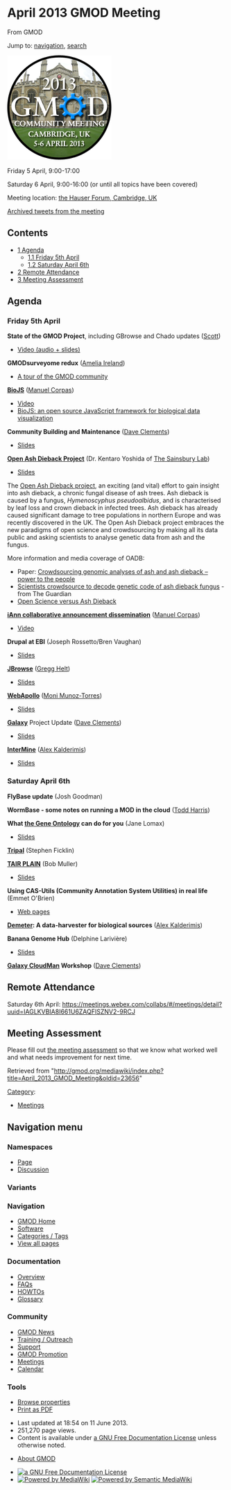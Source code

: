 <div id="mw-page-base" class="noprint">

</div>

<div id="mw-head-base" class="noprint">

</div>

<div id="content" class="mw-body" role="main">

<span id="top"></span>

<div id="mw-js-message" style="display:none;">

</div>



# <span dir="auto">April 2013 GMOD Meeting</span>

<div id="bodyContent">

<div id="siteSub">

From GMOD

</div>

<div id="contentSub">

</div>

<div id="jump-to-nav" class="mw-jump">

Jump to: [navigation](#mw-navigation), [search](#p-search)

</div>

<div id="mw-content-text" class="mw-content-ltr" lang="en" dir="ltr">

<div class="floatright">

<a href="File:Gmod-2013-mtg-alt.png" class="image"><img
src="../mediawiki/images/0/0b/Gmod-2013-mtg-alt.png" width="240"
height="240" alt="Gmod-2013-mtg-alt.png" /></a>

</div>

Friday 5 April, 9:00-17:00

Saturday 6 April, 9:00-16:00 (or until all topics have been covered)

Meeting location:
<a href="http://www.hauserforum.com/" class="external text"
rel="nofollow">the Hauser Forum, Cambridge, UK</a>

<a
href="http://storify.com/gmodproject/2013-gmod-meeting-and-biocuration"
class="external text" rel="nofollow">Archived tweets from the
meeting</a>

  

<div id="toc" class="toc">

<div id="toctitle">

## Contents

</div>

- [<span class="tocnumber">1</span>
  <span class="toctext">Agenda</span>](#Agenda)
  - [<span class="tocnumber">1.1</span> <span class="toctext">Friday 5th
    April</span>](#Friday_5th_April)
  - [<span class="tocnumber">1.2</span> <span class="toctext">Saturday
    April 6th</span>](#Saturday_April_6th)
- [<span class="tocnumber">2</span> <span class="toctext">Remote
  Attendance</span>](#Remote_Attendance)
- [<span class="tocnumber">3</span> <span class="toctext">Meeting
  Assessment</span>](#Meeting_Assessment)

</div>

## <span id="Agenda" class="mw-headline">Agenda</span>

### <span id="Friday_5th_April" class="mw-headline">Friday 5th April</span>

**State of the GMOD Project**, including GBrowse and Chado updates
([Scott](User:Scott "User:Scott"))

- <a href="http://www.youtube.com/watch?v=_Q17wcQB5-o"
  class="external text" rel="nofollow">Video (audio + slides)</a>

**GMODsurveyome redux** ([Amelia
Ireland](User:Girlwithglasses "User:Girlwithglasses"))

- <a href="../tour/tour-0.html" class="external text" rel="nofollow">A
  tour of the GMOD community</a>

**<a href="http://code.google.com/p/biojs/" class="external text"
rel="nofollow">BioJS</a>**
(<a href="http://manuelcorpas.com" class="external text"
rel="nofollow">Manuel Corpas</a>)

- <a href="http://youtu.be/NmLeYNFVFRU" class="external text"
  rel="nofollow">Video</a>
- <a href="http://bioinformatics.oxfordjournals.org/content/29/8/1103"
  class="external text" rel="nofollow">BioJS: an open source JavaScript
  framework for biological data visualization</a>

**Community Building and Maintenance** ([Dave
Clements](User:Clements "User:Clements"))

- <a href="../mediawiki/images/b/b8/GMOD2013_CommunityBuilding.pdf"
  class="internal" title="GMOD2013 CommunityBuilding.pdf">Slides</a>

**<a href="http://oadb.tsl.ac.uk" class="external text"
rel="nofollow">Open Ash Dieback Project</a>** (Dr. Kentaro Yoshida of
<a href="http://www.tsl.ac.uk/" class="external text" rel="nofollow">The
Sainsbury Lab</a>)

- <a href="../mediawiki/images/7/71/GMOD2013_OpenAshDb.pptx"
  class="internal" title="GMOD2013 OpenAshDb.pptx">Slides</a>

The <a href="http://oadb.tsl.ac.uk/" class="external text"
rel="nofollow">Open Ash Dieback project</a>, an exciting (and vital)
effort to gain insight into ash dieback, a chronic fungal disease of ash
trees. Ash dieback is caused by a fungus, *Hymenoscyphus pseudoalbidus*,
and is characterised by leaf loss and crown dieback in infected trees.
Ash dieback has already caused significant damage to tree populations in
northern Europe and was recently discovered in the UK. The Open Ash
Dieback project embraces the new paradigms of open science and
crowdsourcing by making all its data public and asking scientists to
analyse genetic data from ash and the fungus.

More information and media coverage of OADB:

- Paper: <a href="http://www.gigasciencejournal.com/content/2/1/2"
  class="external text" rel="nofollow">Crowdsourcing genomic analyses of
  ash and ash dieback – power to the people</a>
- <a
  href="http://www.guardian.co.uk/environment/2012/dec/14/ash-dieback-scientists-crowdsourcing-fungus"
  class="external text" rel="nofollow">Scientists crowdsource to decode
  genetic code of ash dieback fungus</a> - from The Guardian
- <a
  href="http://blogs.biomedcentral.com/gigablog/2013/02/13/open-science-versus-ash-dieback-and-the-tweenome-revisited/"
  class="external text" rel="nofollow">Open Science versus Ash Dieback</a>

**<a href="http://iann.pro" class="external text" rel="nofollow">iAnn
collaborative announcement dissemination</a>**
(<a href="http://manuelcorpas.com" class="external text"
rel="nofollow">Manuel Corpas</a>)

- <a href="http://youtu.be/adUlnXM2cOA" class="external text"
  rel="nofollow">Video</a>

**Drupal at EBI** (Joseph Rossetto/Bren Vaughan)

- <a
  href="http://www.slideshare.net/josephrossetto/drupal-atemblebi-gmod-18857285"
  class="external text" rel="nofollow">Slides</a>

**[JBrowse](JBrowse.1 "JBrowse")** ([Gregg
Helt](User:GreggHelt2 "User:GreggHelt2"))

- <a href="../mediawiki/images/3/33/GMOD2013_JBrowse.pdf" class="internal"
  title="GMOD2013 JBrowse.pdf">Slides</a>

**[WebApollo](WebApollo.1 "WebApollo")** ([Moni
Munoz-Torres](User:Moni "User:Moni"))

- <a href="../mediawiki/images/9/9f/GMOD2013_WebApollo.pptx"
  class="internal" title="GMOD2013 WebApollo.pptx">Slides</a>

**[Galaxy](Galaxy.1 "Galaxy")** Project Update ([Dave
Clements](User:Clements "User:Clements"))

- <a href="../mediawiki/images/e/e6/GMOD2013_GalaxyUpdate.pdf"
  class="internal" title="GMOD2013 GalaxyUpdate.pdf">Slides</a>

**[InterMine](InterMine "InterMine")** ([Alex
Kalderimis](User:Alexkalderimis "User:Alexkalderimis"))

- <a href="../mediawiki/images/6/65/GMOD2013_InterMine.pdf"
  class="internal" title="GMOD2013 InterMine.pdf">Slides</a>

### <span id="Saturday_April_6th" class="mw-headline">Saturday April 6th</span>

**FlyBase update** (Josh Goodman)

**WormBase - some notes on running a MOD in the cloud** ([Todd
Harris](User:Tharris "User:Tharris"))

**What <a href="http://geneontology.org" class="external text"
rel="nofollow">the Gene Ontology</a> can do for you** (Jane Lomax)

- <a href="../mediawiki/images/a/a7/GMOD2013_GeneOntology.pptx"
  class="internal" title="GMOD2013 GeneOntology.pptx">Slides</a>

**[Tripal](Tripal.1 "Tripal")** (Stephen Ficklin)

**<a href="http://www.arabidopsis.org/about/plain.jsp"
class="external text" rel="nofollow">TAIR PLAIN</a>** (Bob Muller)

- <a href="../mediawiki/images/b/ba/GMOD2013_TairPlain.pptx"
  class="internal" title="GMOD2013 TairPlain.pptx">Slides</a>

**Using CAS-Utils (Community Annotation System Utilities) in real life**
(Emmet O'Brien)

- <a href="../cam2013/eob/title.html" class="external text"
  rel="nofollow">Web pages</a>

**<a href="https://github.com/intermine/demeter" class="external text"
rel="nofollow">Demeter</a>: A data-harvester for biological sources**
([Alex Kalderimis](User:Alexkalderimis "User:Alexkalderimis"))

**Banana Genome Hub** (Delphine Larivière)

- <a href="../mediawiki/images/2/2a/GMOD2013_BananaGenomeHub.pdf"
  class="internal" title="GMOD2013 BananaGenomeHub.pdf">Slides</a>

  
**<a href="http://wiki.galaxyproject.org/CloudMan" class="external text"
rel="nofollow">Galaxy CloudMan</a> Workshop** ([Dave
Clements](User:Clements "User:Clements"))

## <span id="Remote_Attendance" class="mw-headline">Remote Attendance</span>

Saturday 6th April: <a
href="https://meetings.webex.com/collabs/#/meetings/detail?uuid=IAGLKVBIA8I661U6ZAQFISZNV2-9RCJ#/meetings/detail?uuid=IAGLKVBIA8I661U6ZAQFISZNV2-9RCJ"
class="external free"
rel="nofollow">https://meetings.webex.com/collabs/#/meetings/detail?uuid=IAGLKVBIA8I661U6ZAQFISZNV2-9RCJ</a>

  

## <span id="Meeting_Assessment" class="mw-headline">Meeting Assessment</span>

Please fill out
<a href="../meeting.html" class="external text" rel="nofollow">the
meeting assessment</a> so that we know what worked well and what needs
improvement for next time.

</div>

<div class="printfooter">

Retrieved from
"<http://gmod.org/mediawiki/index.php?title=April_2013_GMOD_Meeting&oldid=23656>"

</div>

<div id="catlinks" class="catlinks">

<div id="mw-normal-catlinks" class="mw-normal-catlinks">

[Category](Special:Categories "Special:Categories"):

- [Meetings](Category:Meetings "Category:Meetings")

</div>

</div>

<div class="visualClear">

</div>

</div>

</div>

<div id="mw-navigation">

## Navigation menu

<div id="mw-head">



<div id="left-navigation">

<div id="p-namespaces" class="vectorTabs" role="navigation"
aria-labelledby="p-namespaces-label">

### Namespaces

- <span id="ca-nstab-main"><a href="April_2013_GMOD_Meeting" accesskey="c"
  title="View the content page [c]">Page</a></span>
- <span id="ca-talk"><a
  href="http://gmod.org/mediawiki/index.php?title=Talk:April_2013_GMOD_Meeting&amp;action=edit&amp;redlink=1"
  accesskey="t"
  title="Discussion about the content page [t]">Discussion</a></span>

</div>

<div id="p-variants" class="vectorMenu emptyPortlet" role="navigation"
aria-labelledby="p-variants-label">

### 

### Variants[](#)

<div class="menu">

</div>

</div>

</div>

<div id="right-navigation">





</div>



</div>

</div>

</div>

<div id="mw-panel">

<div id="p-logo" role="banner">

<a href="Main_Page"
style="background-image: url(../images/GMOD-cogs.png);"
title="Visit the main page"></a>

</div>

<div id="p-Navigation" class="portal" role="navigation"
aria-labelledby="p-Navigation-label">

### Navigation

<div class="body">

- <span id="n-GMOD-Home">[GMOD Home](Main_Page)</span>
- <span id="n-Software">[Software](GMOD_Components)</span>
- <span id="n-Categories-.2F-Tags">[Categories /
  Tags](Categories)</span>
- <span id="n-View-all-pages">[View all pages](Special:AllPages)</span>

</div>

</div>

<div id="p-Documentation" class="portal" role="navigation"
aria-labelledby="p-Documentation-label">

### Documentation

<div class="body">

- <span id="n-Overview">[Overview](Overview)</span>
- <span id="n-FAQs">[FAQs](Category:FAQ)</span>
- <span id="n-HOWTOs">[HOWTOs](Category:HOWTO)</span>
- <span id="n-Glossary">[Glossary](Glossary)</span>

</div>

</div>

<div id="p-Community" class="portal" role="navigation"
aria-labelledby="p-Community-label">

### Community

<div class="body">

- <span id="n-GMOD-News">[GMOD News](GMOD_News)</span>
- <span id="n-Training-.2F-Outreach">[Training /
  Outreach](Training_and_Outreach)</span>
- <span id="n-Support">[Support](Support)</span>
- <span id="n-GMOD-Promotion">[GMOD Promotion](GMOD_Promotion)</span>
- <span id="n-Meetings">[Meetings](Meetings)</span>
- <span id="n-Calendar">[Calendar](Calendar)</span>

</div>

</div>

<div id="p-tb" class="portal" role="navigation"
aria-labelledby="p-tb-label">

### Tools

<div class="body">


- <span id="t-smwbrowselink"><a href="Special:Browse/April_2013_GMOD_Meeting" rel="smw-browse">Browse
  properties</a></span>
- <span id="t-pdf">[Print as
  PDF](http://gmod.org/mediawiki/index.php?title=Special:PdfPrint&page=April_2013_GMOD_Meeting)</span>

</div>

</div>

</div>

</div>

<div id="footer" role="contentinfo">

- <span id="footer-info-lastmod">Last updated at 18:54 on 11 June
  2013.</span>
- <span id="footer-info-viewcount">251,270 page views.</span>
- <span id="footer-info-copyright">Content is available under
  <a href="http://www.gnu.org/licenses/fdl-1.3.html" class="external"
  rel="nofollow">a GNU Free Documentation License</a> unless otherwise
  noted.</span>

<!-- -->

- <span id="footer-places-about">[About
  GMOD](GMOD:About "GMOD:About")</span>

<!-- -->

- <span id="footer-copyrightico">[<img src="http://www.gnu.org/graphics/gfdl-logo-small.png" width="88"
  height="31" alt="a GNU Free Documentation License" />](http://www.gnu.org/licenses/fdl-1.3.html)</span>
- <span id="footer-poweredbyico">[<img
  src="../mediawiki/skins/common/images/poweredby_mediawiki_88x31.png"
  width="88" height="31" alt="Powered by MediaWiki" />](http://www.mediawiki.org/)
  [<img
  src="../mediawiki/extensions/SemanticMediaWiki/resources/images/smw_button.png"
  width="88" height="31" alt="Powered by Semantic MediaWiki" />](https://www.semantic-mediawiki.org/wiki/Semantic_MediaWiki)</span>

<div style="clear:both">

</div>

</div>
